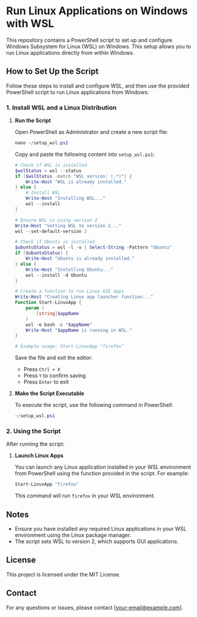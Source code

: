 # Run Linux Applications on Windows with WSL

This repository contains a PowerShell script to set up and configure Windows Subsystem for Linux (WSL) on Windows. This setup allows you to run Linux applications directly from within Windows.

## How to Set Up the Script

Follow these steps to install and configure WSL, and then use the provided PowerShell script to run Linux applications from Windows:

### 1. Install WSL and a Linux Distribution

1. **Run the Script**

   Open PowerShell as Administrator and create a new script file:

    ```powershell
    nano ~/setup_wsl.ps1
    ```

   Copy and paste the following content into `setup_wsl.ps1`:

    ```powershell
    # Check if WSL is installed
    $wslStatus = wsl --status
    if ($wslStatus -match "WSL version: (.*)") {
        Write-Host "WSL is already installed."
    } else {
        # Install WSL
        Write-Host "Installing WSL..."
        wsl --install
    }

    # Ensure WSL is using version 2
    Write-Host "Setting WSL to version 2..."
    wsl --set-default-version 2

    # Check if Ubuntu is installed
    $ubuntuStatus = wsl -l -v | Select-String -Pattern "Ubuntu"
    if ($ubuntuStatus) {
        Write-Host "Ubuntu is already installed."
    } else {
        Write-Host "Installing Ubuntu..."
        wsl --install -d Ubuntu
    }

    # Create a function to run Linux GUI apps
    Write-Host "Creating Linux app launcher function..."
    Function Start-LinuxApp {
        param (
            [string]$appName
        )
        wsl -e bash -c "$appName"
        Write-Host "$appName is running in WSL."
    }

    # Example usage: Start-LinuxApp "firefox"
    ```

   Save the file and exit the editor:
    - Press `Ctrl + X`
    - Press `Y` to confirm saving
    - Press `Enter` to exit

2. **Make the Script Executable**

   To execute the script, use the following command in PowerShell:

    ```powershell
    ~/setup_wsl.ps1
    ```

### 2. Using the Script

After running the script:

1. **Launch Linux Apps**

   You can launch any Linux application installed in your WSL environment from PowerShell using the function provided in the script. For example:

    ```powershell
    Start-LinuxApp "firefox"
    ```

   This command will run `firefox` in your WSL environment.

## Notes

- Ensure you have installed any required Linux applications in your WSL environment using the Linux package manager.
- The script sets WSL to version 2, which supports GUI applications.

## License

This project is licensed under the MIT License.

## Contact

For any questions or issues, please contact [your-email@example.com].
